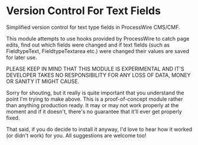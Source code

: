 Version Control For Text Fields
===============================

Simplified version control for text type fields in ProcessWire CMS/CMF.

This module attempts to use hooks provided by ProcessWire to catch page edits,
find out which fields were changed and if text fields (such as FieldtypeText,
FieldtypeTextarea etc.) were changed their values are saved for later use.

PLEASE KEEP IN MIND THAT THIS MODULE IS EXPERIMENTAL AND IT'S DEVELOPER TAKES
NO RESPONSIBILITY FOR ANY LOSS OF DATA, MONEY OR SANITY IT MIGHT CAUSE.

Sorry for shouting, but it really is quite important that you understand the
point I'm trying to make above. This is a proof-of-concept module rather than
anything production ready. It may or may not work properly at the moment and
if it doesn't, there's no guarantee that it'll ever get properly fixed.

That said, if you do decide to install it anyway, I'd love to hear how it
worked (or didn't work) for you. All suggestions are welcome too!

